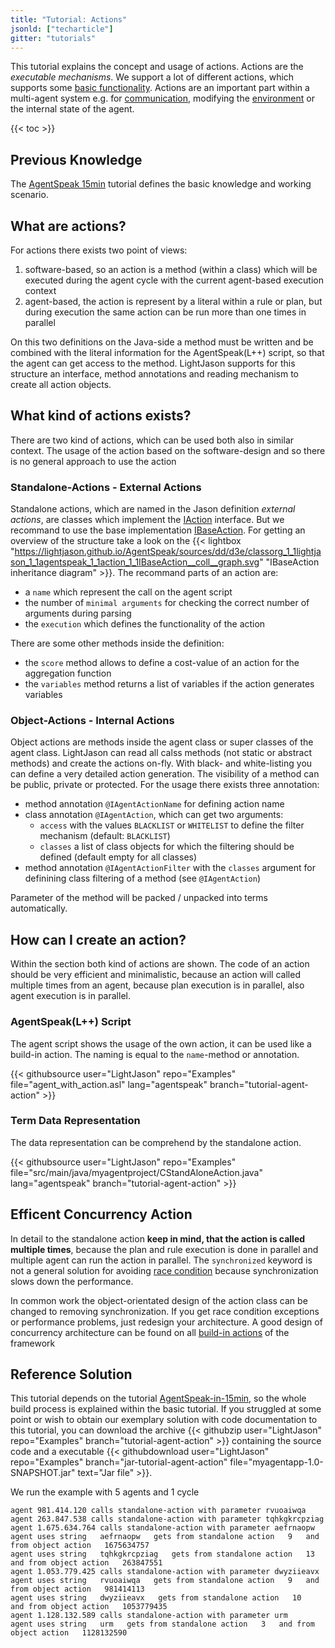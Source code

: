 ```yaml
---
title: "Tutorial: Actions"
jsonld: ["techarticle"]
gitter: "tutorials"
---
```


This tutorial explains the concept and usage of actions. Actions are the _executable mechanisms_. We support a lot of different actions, which supports some [basic functionality](/knowledgebase/actions). Actions are an important part within a multi-agent system e.g. for [communication](/tutorials/communication), modifying the [environment](/tutorials/environment) or the internal state of the agent.

{{< toc >}}

## Previous Knowledge

The [AgentSpeak 15min](/tutorials/agentspeak-in-fifteen-minutes/) tutorial defines the basic knowledge and working scenario.

## What are actions?

For actions there exists two point of views:

1. software-based, so an action is a method (within a class) which will be executed during the agent cycle with the current agent-based execution context
2. agent-based, the action is represent by a literal within a rule or plan, but during execution the same action can be run more than one times in parallel

On this two definitions on the Java-side a method must be written and be combined with the literal information for the AgentSpeak(L++) script, so that the agent can get access to the method. LightJason supports for this structure an interface, method annotations and reading mechanism to create all action objects.



## What kind of actions exists?

There are two kind of actions, which can be used both also in similar context. The usage of the action based on the software-design and so there is no general approach to use the action

### Standalone-Actions - External Actions

Standalone actions, which are named in the Jason definition _external actions_, are classes which implement the [IAction](https://lightjason.github.io/AgentSpeak/sources/dc/d53/interfaceorg_1_1lightjason_1_1agentspeak_1_1action_1_1IAction.html) interface. But we recommand to use the base implementation [IBaseAction](https://lightjason.github.io/AgentSpeak/sources/da/d94/classorg_1_1lightjason_1_1agentspeak_1_1action_1_1IBaseAction.html). For getting an overview of the structure take a look on the {{< lightbox "https://lightjason.github.io/AgentSpeak/sources/dd/d3e/classorg_1_1lightjason_1_1agentspeak_1_1action_1_1IBaseAction__coll__graph.svg" "IBaseAction inheritance diagram" >}}. The recommand parts of an action are:

* a ```name``` which represent the call on the agent script
* the number of ```minimal arguments``` for checking the correct number of arguments during parsing
* the ```execution``` which defines the functionality of the action

There are some other methods inside the definition:

* the ```score``` method allows to define a cost-value of an action for the aggregation function
* the ```variables``` method returns a list of variables if the action generates variables

### Object-Actions - Internal Actions

Object actions are methods inside the agent class or super classes of the agent class. LightJason can read all calss methods (not static or abstract methods) and create the actions on-fly. With black- and white-listing you can define a very detailed action generation. The visibility of a method can be public, private or protected.
For the usage there exists three annotation:

* method annotation ```@IAgentActionName``` for defining action name
* class annotation ```@IAgentAction```, which can get two arguments:
    * ```access``` with the values ```BLACKLIST``` or ```WHITELIST``` to define the filter mechanism (default: ```BLACKLIST```)
    * ```classes``` a list of class objects for which the filtering should be defined (default empty for all classes)
* method annotation ```@IAgentActionFilter``` with the ```classes``` argument for definining class filtering of a method (see ```@IAgentAction```)

Parameter of the method will be packed / unpacked into terms automatically.




## How can I create an action?

Within the section both kind of actions are shown. The code of an action should be very efficient and minimalistic, because an action will called multiple times from an agent, because plan execution is in parallel, also agent execution is in parallel.

### AgentSpeak(L++) Script

The agent script shows the usage of the own action, it can be used like a build-in action. The naming is equal to the ```name```-method or annotation.

<!-- htmlmin:ignore -->
{{< githubsource user="LightJason" repo="Examples" file="agent_with_action.asl" lang="agentspeak" branch="tutorial-agent-action" >}}
<!-- htmlmin:ignore -->

### Term Data Representation

The data representation can be comprehend by the standalone action.

<!-- htmlmin:ignore -->
{{< githubsource user="LightJason" repo="Examples" file="src/main/java/myagentproject/CStandAloneAction.java" lang="agentspeak" branch="tutorial-agent-action" >}}
<!-- htmlmin:ignore -->


## Efficent Concurrency Action

In detail to the standalone action __keep in mind, that the action is called multiple times__, because the plan and rule execution is done in parallel and multiple agent can run the action in parallel. The ```synchronized``` keyword is not a general solution for avoiding [race condition](https://en.wikipedia.org/wiki/Race_condition) because synchronization slows down the performance.

In common work the object-orientated design of the action class can be changed to removing synchronization. If you get race condition exceptions or performance problems, just redesign your architecture. A good design of concurrency architecture can be found on all [build-in actions](http://lightjason.github.io/AgentSpeak/sources/d8/da4/namespaceorg_1_1lightjason_1_1agentspeak_1_1action_1_1buildin.html) of the framework

## Reference Solution

This tutorial depends on the tutorial [AgentSpeak-in-15min](/tutorials/agentspeak-in-fifteen-minutes), so the whole build process is explained within the basic tutorial. If you struggled at some point or wish to obtain our exemplary solution with code documentation to this tutorial, you can download the archive {{< githubzip user="LightJason" repo="Examples" branch="tutorial-agent-action" >}} containing the source code and a executable {{< githubdownload user="LightJason" repo="Examples" branch="jar-tutorial-agent-action" file="myagentapp-1.0-SNAPSHOT.jar" text="Jar file" >}}.

We run the example with 5 agents and 1 cycle

```commandline
agent 981.414.120 calls standalone-action with parameter rvuoaiwqa
agent 263.847.538 calls standalone-action with parameter tqhkgkrcpziag
agent 1.675.634.764 calls standalone-action with parameter aefrnaopw
agent uses string   aefrnaopw   gets from standalone action   9   and from object action   1675634757
agent uses string   tqhkgkrcpziag   gets from standalone action   13   and from object action   263847551
agent 1.053.779.425 calls standalone-action with parameter dwyziieavx
agent uses string   rvuoaiwqa   gets from standalone action   9   and from object action   981414113
agent uses string   dwyziieavx   gets from standalone action   10   and from object action   1053779435
agent 1.128.132.589 calls standalone-action with parameter urm
agent uses string   urm   gets from standalone action   3   and from object action   1128132590
```
